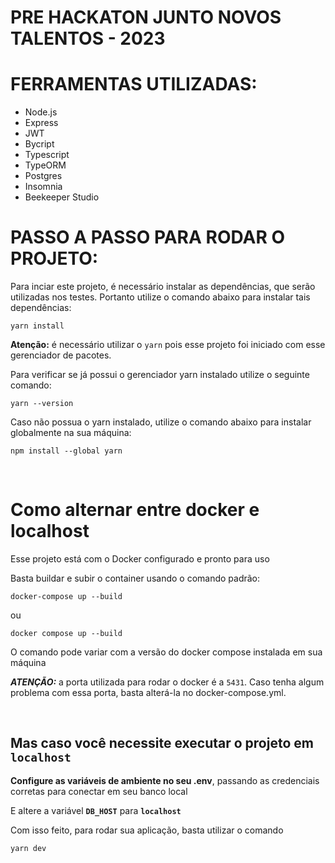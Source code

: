 # PRE HACKATON JUNTO NOVOS TALENTOS - 2023

# FERRAMENTAS UTILIZADAS:

- Node.js
- Express
- JWT
- Bycript
- Typescript
- TypeORM
- Postgres
- Insomnia
- Beekeeper Studio

# PASSO A PASSO PARA RODAR O PROJETO:

Para inciar este projeto, é necessário instalar as dependências, que serão utilizadas nos testes. Portanto utilize o comando abaixo para instalar tais dependências:

```
yarn install
```

**Atenção:** é necessário utilizar o `yarn` pois esse projeto foi iniciado com esse gerenciador de pacotes.

Para verificar se já possui o gerenciador yarn instalado utilize o seguinte comando:

```
yarn --version
```

Caso não possua o yarn instalado, utilize o comando abaixo para instalar globalmente na sua máquina:

```
npm install --global yarn
```

<br>

# Como alternar entre docker e localhost

Esse projeto está com o Docker configurado e pronto para uso

Basta buildar e subir o container usando o comando padrão:

```
docker-compose up --build
```

ou

```
docker compose up --build
```

O comando pode variar com a versão do docker compose instalada em sua máquina

**_ATENÇÃO:_** a porta utilizada para rodar o docker é a `5431`.
Caso tenha algum problema com essa porta, basta alterá-la no docker-compose.yml.

<br>

## **Mas caso você necessite executar o projeto em `localhost`**

**Configure as variáveis de ambiente no seu .env**, passando as credenciais corretas para conectar em seu banco local

E altere a variável **`DB_HOST`** para **`localhost`**

Com isso feito, para rodar sua aplicação, basta utilizar o comando

```
yarn dev
```

<br>
